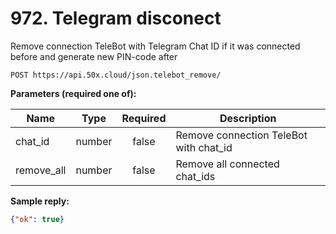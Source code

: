 # 972. Telegram disconect

Remove connection TeleBot with Telegram Chat ID if it was connected before and generate new PIN-code after

```test
POST https://api.50x.cloud/json.telebot_remove/
```

**Parameters (required one of):**

|Name|Type|Required|Description|
|---|---|:----------:|--------|
|chat_id|number|false|Remove connection TeleBot with chat_id
|remove_all|number|false|Remove all connected chat_ids

**Sample reply:**

```json
{"ok": true}
```
